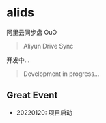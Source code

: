 # alids
阿里云同步盘 OuO
> Aliyun Drive Sync

开发中...
> Development in progress...


## Great Event
- 20220120: 项目启动